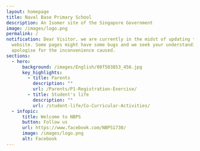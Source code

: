 ```yaml
---
layout: homepage
title: Naval Base Primary School
description: An Isomer site of the Singapore Government
image: /images/logo.png
permalink: /
notification: Dear Visitor, we are currently in the midst of updating the
  website. Some pages might have some bugs and we seek your understanding and
  apologise for the inconvenience caused.
sections:
  - hero:
      background: /images/English/08f503853_456.jpg
      key_highlights:
        - title: Parents
          description: ""
          url: /Parents/P1-Registration-Exercise/
        - title: Student's life
          description: ""
          url: /student-life/Co-Curricular-Activities/
  - infopic:
      title: Welcome to NBPS
      button: Follow us
      url: https://www.facebook.com/NBPS1730/
      image: /images/logo.png
      alt: Facebook
---
```

